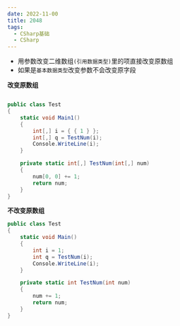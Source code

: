 ```yaml
---
date: 2022-11-00
title: 2048 
tags: 
  - CSharp基础 
  - CSharp
---
```


* 用参数改变二维数组`(引用数据类型)`里的项直接改变原数组
* 如果是`基本数据类型`改变参数不会改变原字段

**改变原数组**

```c#

public class Test
{
    static void Main1()
    {
        int[,] i = { { 1 } };
        int[,] q = TestNum(i);
        Console.WriteLine(i);
    }

    private static int[,] TestNum(int[,] num)
    {
        num[0, 0] += 1;
        return num;
    }
}
```



**不改变原数组**

```c#
public class Test
{
    static void Main()
    {
        int i = 1;
        int q = TestNum(i);
        Console.WriteLine(i);
    }

    private static int TestNum(int num)
    {
        num += 1;
        return num;
    }
}
```

